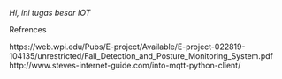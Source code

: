 *Hi, ini tugas besar IOT*

Refrences
<link> https://web.wpi.edu/Pubs/E-project/Available/E-project-022819-104135/unrestricted/Fall_Detection_and_Posture_Monitoring_System.pdf </link>
<link> http://www.steves-internet-guide.com/into-mqtt-python-client/ </link>